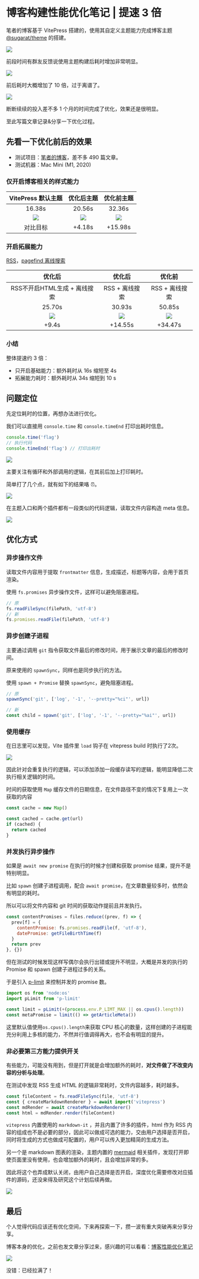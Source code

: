 # 博客构建性能优化笔记 | 提速 3 倍

笔者的博客基于 VitePress 搭建的，使用其自定义主题能力完成博客主题 [@sugarat/theme](https://github.com/ATQQ/sugar-blog/tree/master/packages/theme) 的搭建。

![](https://cdn.upyun.sugarat.top/mdImg/sugar/cba8352b9fdd1e26dfe2146dde30bc97)

前段时间有群友反馈说使用主题构建后耗时增加非常明显。

![](https://cdn.upyun.sugarat.top/mdImg/sugar/5eb95eee23034a7cfb39d938fce52437)

前后耗时大概增加了 10 倍，过于离谱了。

![](https://cdn.upyun.sugarat.top/mdImg/sugar/1c870dbc78093fa15454d3d6d1c32dfe)

断断续续的投入差不多 1 个月的时间完成了优化，效果还是很明显。

至此写篇文章记录&分享一下优化过程。

## 先看一下优化前后的效果

* 测试项目：[笔者的博客](https://github.com/ATQQ/sugar-blog/tree/master/packages/blogpress)，差不多 490 篇文章。
* 测试机器：Mac Mini (M1, 2020)

### 仅开启博客相关的样式能力

|                               VitePress 默认主题                                |                                   优化后主题                                    |                                   优化前主题                                    |
| :-----------------------------------------------------------------------------: | :-----------------------------------------------------------------------------: | :-----------------------------------------------------------------------------: |
|                                     16.38s                                      |                                     20.56s                                      |                                     32.36s                                      |
| ![](https://cdn.upyun.sugarat.top/mdImg/sugar/20ccceb73d416e3341dab78e04ae3c7d) | ![](https://cdn.upyun.sugarat.top/mdImg/sugar/d4752955e7fb980b79a655c9f7db3927) | ![](https://cdn.upyun.sugarat.top/mdImg/sugar/978a478651b2186199eadcc732e1ae83) |
|                                    对比目标                                     |                                     +4.18s                                      |                                     +15.98s                                     |

### 开启拓展能力

[RSS](https://www.npmjs.com/package/vitepress-plugin-rss)，[pagefind 离线搜索](https://www.npmjs.com/package/vitepress-plugin-pagefind)

 |                                     优化后                                      |                                     优化后                                      |                                     优化前                                      |
 | :-----------------------------------------------------------------------------: | :-----------------------------------------------------------------------------: | :-----------------------------------------------------------------------------: |
 |                          RSS不开启HTML生成 + 离线搜索                           |                                 RSS + 离线搜索                                  |                                 RSS + 离线搜索                                  |
 |                                     25.70s                                      |                                     30.93s                                      |                                     50.85s                                      |
 | ![](https://cdn.upyun.sugarat.top/mdImg/sugar/77a35411fbea3f64936abfcc6622e2c2) | ![](https://cdn.upyun.sugarat.top/mdImg/sugar/2fff5a8446c1b8a22ebd603d1759cd18) | ![](https://cdn.upyun.sugarat.top/mdImg/sugar/4fb36cd4141dbba944cf66d88228e8b6) |
 |                                      +9.4s                                      |                                     +14.55s                                     |                                     +34.47s                                     |

### 小结

整体提速约 3 倍：

* 只开启基础能力：额外耗时从 16s 缩短至 4s
* 拓展能力耗时：额外耗时从 34s 缩短到 10 s

## 问题定位

先定位耗时的位置，再想办法进行优化。

我们可以直接用 `console.time` 和 `console.timeEnd` 打印出耗时信息。

```js
console.time('flag')
// 执行代码
console.timeEnd('flag') // 打印出耗时
```

![](https://cdn.upyun.sugarat.top/mdImg/sugar/3bbe8436fb53bb0baca9fdc7e6eda240)

主要关注有循环和外部调用的逻辑，在其前后加上打印耗时。

简单打了几个点，就有如下的结果咯 ⏰。

![](https://cdn.upyun.sugarat.top/mdImg/sugar/4b9c8ea5149c417e65199050558d2614)

在主题入口和两个插件都有一段类似的代码逻辑，读取文件内容构造 meta 信息。

![](https://cdn.upyun.sugarat.top/mdImg/sugar/7a6dcb360c7410855b915f05fb16ccf7)

## 优化方式

### 异步操作文件

读取文件内容用于提取 `frontmatter` 信息，生成描述，标题等内容，会用于首页渲染。

使用 `fs.promises` 异步操作文件，这样可以避免阻塞进程。

```js
// 原
fs.readFileSync(filePath, 'utf-8')
// 新
fs.promises.readFile(filePath, 'utf-8')
```

### 异步创建子进程

主要通过调用 `git` 指令获取文件最后的修改时间，用于展示文章的最后的修改时间。

原来使用的 `spawnSync`，同样也是同步执行的方法。

使用 `spawn + Promise` 替换 `spawnSync`，避免阻塞进程。

```js
// 原
spawnSync('git', ['log', '-1', '--pretty="%ci"', url])

// 新
const child = spawn('git', ['log', '-1', '--pretty="%ai"', url])
```

### 使用缓存

在日志里可以发现，Vite 插件里 `load` 钩子在 vitepress build 时执行了2次。

![](https://cdn.upyun.sugarat.top/mdImg/sugar/974ca3b77ceb5724138bba0a9918eae0)

因此针对会重复执行的逻辑，可以添加添加一段缓存读写的逻辑，能明显降低二次执行相关逻辑的时间。

时间的获取使用 `Map` 缓存文件的日期信息，在文件路径不变的情况下复用上一次获取的内容

```js
const cache = new Map()

const cached = cache.get(url)
if (cached) {
  return cached
}
```

### 并发执行异步操作

如果是 `await new promise` 在执行的时候才创建和获取 promise 结果，提升不是特别明显。

比如 `spawn` 创建子进程调用，配合 `await promise`，在文章数量较多时，依然会有明显的耗时。

所以可以将文件内容和 git 时间的获取动作提前且并发执行。

```js
const contentPromises = files.reduce((prev, f) => {
  prev[f] = {
    contentPromise: fs.promises.readFile(f, 'utf-8'),
    datePromise: getFileBirthTime(f)
  }
  return prev
}, {})
```

但在测试的时候发现这样写偶尔会执行出错或提升不明显，大概是并发的执行的 Promise 和 spawn 创建子进程过多的关系。

于是引入 [p-limit](https://www.npmjs.com/package/p-limit) 来控制并发的 promise 数。

```js
import os from 'node:os'
import pLimit from 'p-limit'

const limit = pLimit(+(process.env.P_LIMT_MAX || os.cpus().length))
const metaPromise = limit(() => getArticleMeta())
```

这里默认值使用`os.cpus().length`来获取 CPU 核心的数量，这样创建的子进程能充分利用上多核的能力，不然并行值调得再大，也不会有明显的提升。

### 非必要第三方能力提供开关

有些能力，可能没有用到，但是打开就是会增加额外的耗时，**对文件做了不改变内容的分析与处理**。

在测试中发现 RSS 生成 HTML 的逻辑非常耗时，文件内容越多，耗时越多。

```js
const fileContent = fs.readFileSync(file, 'utf-8')
const { createMarkdownRenderer } = await import('vitepress')
const mdRender = await createMarkdownRenderer()
const html = mdRender.render(fileContent)
```

`vitepress` 内置使用的 `markdown-it` ，并且内置了许多的插件，html 作为 RSS 内容的组成也不是必要的部分，因此可以做成可选的能力，交由用户选择是否开启，同时将生成的方式也做成可配置的，用户可以传入更加精简的生成方法。

另一个是 markdown 图表的渲染，主题内置的 [mermaid](https://mermaid.nodejs.cn/) 相关插件，发现打开即使页面里没有使用，也会增加额外的耗时，且会增加非常的多。

因此将这个也弄成默认关闭，由用户自己选择是否开启，深度优化需要修改对应插件的源码，还没来得及研究这个计划后续再做。

![](https://cdn.upyun.sugarat.top/mdImg/sugar/8ef3d9d54c4589808965322186e69426)

## 最后
个人觉得代码应该还有优化空间，下来再探索一下，攒一波有重大突破再来分享分享。

博客本身的优化，之前也发文章分享过来，感兴趣的可以看看：[博客性能优化笔记](./2024-blog-perf.md)

![](https://cdn.upyun.sugarat.top/mdImg/sugar/32ad0f558070d69b3f50bbcdc7a8c988)

没错：已经拉满了！